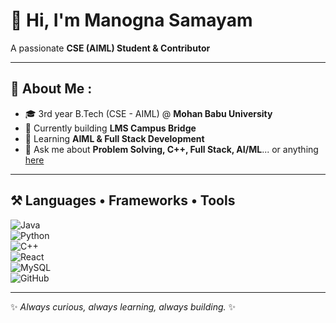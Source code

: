 # 👋 Hi, I'm Manogna Samayam  

A passionate **CSE (AIML) Student & Contributor** 

---

## 🌱 About Me  :
- 🎓 3rd year B.Tech (CSE - AIML) @ **Mohan Babu University**  
- 🔭 Currently building **LMS Campus Bridge**  
- 🌱 Learning **AIML & Full Stack Development**  
- 💬 Ask me about **Problem Solving, C++, Full Stack, AI/ML**... or anything [here](https://github.com/ManognaSamayam/ManognaSamayam/issues)  

---

## ⚒️ Languages • Frameworks • Tools  
![Java](https://img.shields.io/badge/Java-007396?style=for-the-badge&logo=java&logoColor=white)  
![Python](https://img.shields.io/badge/Python-3776AB?style=for-the-badge&logo=python&logoColor=white)  
![C++](https://img.shields.io/badge/C++-00599C?style=for-the-badge&logo=cplusplus&logoColor=white)  
![React](https://img.shields.io/badge/React-20232A?style=for-the-badge&logo=react&logoColor=61DAFB)  
![MySQL](https://img.shields.io/badge/MySQL-4479A1?style=for-the-badge&logo=mysql&logoColor=white)   
![GitHub](https://img.shields.io/badge/GitHub-181717?style=for-the-badge&logo=github&logoColor=white)  

---

✨ *Always curious, always learning, always building.* ✨
